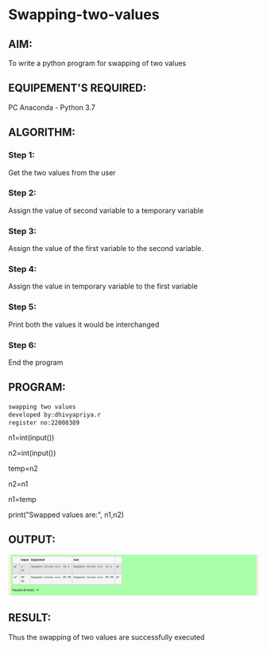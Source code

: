 # Swapping-two-values
## AIM:
To write a python program for swapping of two values
## EQUIPEMENT'S REQUIRED: 
PC
Anaconda - Python 3.7
## ALGORITHM: 
### Step 1:
Get the two values from the user
### Step 2: 
Assign the value of second variable to a temporary variable 
### Step 3: 
Assign the value of the first variable to the second variable.
### Step 4:  
Assign the value in temporary variable to the first variable
### Step 5: 
Print both the values it would be interchanged
### Step 6: 
End the program
## PROGRAM:
```
swapping two values
developed by:dhivyapriya.r
register no:22008389

```

n1=int(input())

n2=int(input())

temp=n2

n2=n1

n1=temp

print("Swapped values are:", n1,n2)
## OUTPUT:
![swapping.png](images/swapping.png)

## RESULT:
Thus the swapping of two values are successfully executed



